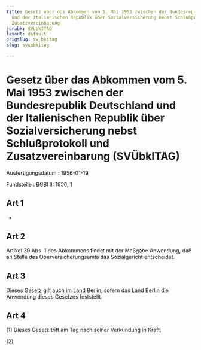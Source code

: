 ```yaml
---
Title: Gesetz über das Abkommen vom 5. Mai 1953 zwischen der Bundesrepublik Deutschland
  und der Italienischen Republik über Sozialversicherung nebst Schlußprotokoll und
  Zusatzvereinbarung
jurabk: SVÜbkITAG
layout: default
origslug: sv_bkitag
slug: svuebkitag

---
```


# Gesetz über das Abkommen vom 5. Mai 1953 zwischen der Bundesrepublik Deutschland und der Italienischen Republik über Sozialversicherung nebst Schlußprotokoll und Zusatzvereinbarung (SVÜbkITAG)

Ausfertigungsdatum
:   1956-01-19

Fundstelle
:   BGBl II: 1956, 1



## Art 1

-


## Art 2

Artikel 30 Abs. 1 des Abkommens findet mit der Maßgabe Anwendung, daß an Stelle des Oberversicherungsamts das Sozialgericht entscheidet.


## Art 3

Dieses Gesetz gilt auch im Land Berlin, sofern das Land Berlin die Anwendung dieses Gesetzes feststellt.


## Art 4

(1) Dieses Gesetz tritt am Tag nach seiner Verkündung in Kraft.

(2)


